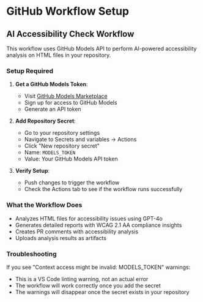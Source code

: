 # GitHub Workflow Setup

## AI Accessibility Check Workflow

This workflow uses GitHub Models API to perform AI-powered accessibility analysis on HTML files in your repository.

### Setup Required

1. **Get a GitHub Models Token**:
   - Visit [GitHub Models Marketplace](https://github.com/marketplace/models)
   - Sign up for access to GitHub Models
   - Generate an API token

2. **Add Repository Secret**:
   - Go to your repository settings
   - Navigate to Secrets and variables → Actions
   - Click "New repository secret"
   - Name: `MODELS_TOKEN`
   - Value: Your GitHub Models API token

3. **Verify Setup**:
   - Push changes to trigger the workflow
   - Check the Actions tab to see if the workflow runs successfully

### What the Workflow Does

- Analyzes HTML files for accessibility issues using GPT-4o
- Generates detailed reports with WCAG 2.1 AA compliance insights
- Creates PR comments with accessibility analysis
- Uploads analysis results as artifacts

### Troubleshooting

If you see "Context access might be invalid: MODELS_TOKEN" warnings:
- This is a VS Code linting warning, not an actual error
- The workflow will work correctly once you add the secret
- The warnings will disappear once the secret exists in your repository
